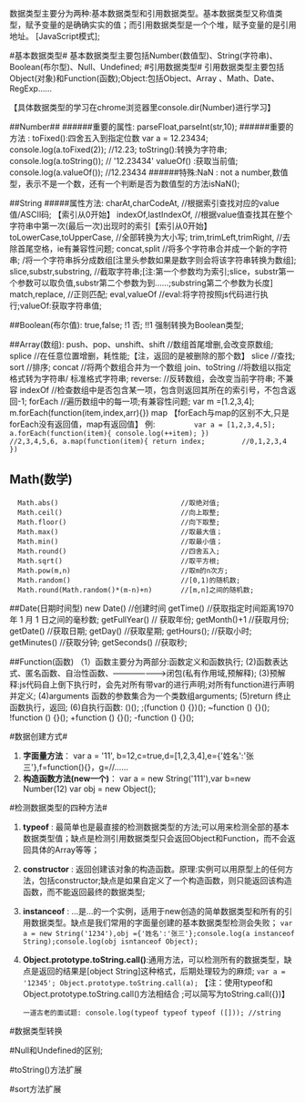 数据类型主要分为两种:基本数据类型和引用数据类型。基本数据类型又称值类型，赋予变量的是确确实实的值；而引用数据类型是一个个堆，赋予变量的是引用地址。
[JavaScript模式];

#基本数据类型#
    基本数据类型主要包括Number(数值型)、String(字符串)、Boolean(布尔型)、Null、Undefined;
#引用数据类型#
    引用数据类型主要包括Object(对象)和Function(函数);Object:包括Object、Array 、Math、Date、RegExp……

【具体数据类型的学习在chrome浏览器里console.dir(Number)进行学习】


##Number##
######重要的属性:
         parseFloat,parseInt(str,10);
######重要的方法 :
              toFixed():四舍五入到指定位数     var a = 12.23434;    console.log(a.toFixed(2));    //12.23;
              toString():转换为字符串;        console.log(a.toString());                     // '12.23434'
              valueOf() :获取当前值;          console.log(a.valueOf());                       //12.23434
######特殊:NaN :
              not a number,数值型，表示不是一个数，还有一个判断是否为数值型的方法isNaN();

##String
#####属性方法:
     charAt,charCodeAt,            //根据索引查找对应的value值/ASCII码; 【索引从0开始】
     indexOf,lastIndexOf,          //根据value值查找其在整个字符串中第一次(最后一次)出现时的索引【索引从0开始】
     toLowerCase,toUpperCase,      //全部转换为大小写;
     trim,trimLeft,trimRight,      //去除首尾空格，ie有兼容性问题;
     concat,split                  //将多个字符串合并成一个新的字符串;  /将一个字符串拆分成数组[注里头参数如果是数字则会将该字符串转换为数组];
     slice,substr,substring,       //截取字符串;[注:第一个参数均为索引;slice，substr第一个参数可以取负值,substr第二个参数为到……;substring第二个参数为长度]
     match,replace,                //正则匹配;
     eval,valueOf                  //eval:将字符按照js代码进行执行;valueOf:获取字符串值;


##Boolean(布尔值):
        true,false;
        !1 否;   !!1 强制转换为Boolean类型;



##Array(数组):
      push、pop、unshift、shift      //数组首尾增删,会改变原数组;
      splice                        //在任意位置增删，耗性能;【注，返回的是被删除的那个数】
      slice                         //查找;
      sort                          //排序;
      concat                        //将两个数组合并为一个数组
      join、toString                 //将数组以指定格式转为字符串/ 标准格式字符串;
      reverse:                       //反转数组，会改变当前字符串;
      不兼容
      indexOf                       //检查数组中是否包含某一项，包含则返回其所在的索引号，不包含返回-1;
      forEach                        //遍历数组中的每一项;有兼容性问题;
                                   var m =[1.2,3,4]; m.forEach(function(item,index,arr){})
      map                             【forEach与map的区别不大,只是forEach没有返回值，map有返回值】
      例:
      `          var a = [1,2,3,4,5];
                 a.forEach(function(item){
                      console.log(++item);
                 })                         //2,3,4,5,6,
                 a.map(function(item){
                      return index;         //0,1,2,3,4
                 })
      `


## Math(数学)
      Math.abs()                              //取绝对值;
      Math.ceil()                             //向上取整;
      Math.floor()                            //向下取整;
      Math.max()                              //取最大值；
      Math.min()                              //取最小值；
      Math.round()                            //四舍五入;
      Math.sqrt()                             //取平方根;
      Math.pow(m,n)                           //取m的n次方;
      Math.random()                           //[0,1)的随机数;
      Math.round(Math.random()*(m-n)+n)       //[m,n]之间的随机数;

##Date(日期时间型)
       new Date()                            //创建时间
       getTime()                             //获取指定时间距离1970 年 1 月 1 日之间的毫秒数;
       getFullYear()                         // 获取年份;
       getMonth()+1                          //获取月份;
       getDate()                             //获取日期;
       getDay()                              //获取星期;
       getHours();                           //获取小时;
       getMinutes()                          //获取分钟;
       getSeconds()                          //获取秒;

##Function(函数)
     （1）函数主要分为两部分:函数定义和函数执行;
      (2)函数表达式、匿名函数、自治性函数、———————>闭包(私有作用域,预解释);
      (3)预解释:js代码自上倒下执行时，会先对所有带var的进行声明;对所有function进行声明并定义;
      (4)arguments 函数的参数集合为一个类数组arguments;
      (5)return    终止函数执行，返回;
      (6)自执行函数:  ()();
                    ;(function () {})();
                    ~function () {}();
                    !function () {}();
                    +function () {}();
                    -function () {}();


#数据创建方式#
1. **字面量方法**：  var a = '11', b=12,c=true,d=[1,2,3,4],e={'姓名':'张三'},f=function(){}，g=//……
2. **构造函数方法(new一个)**： var a = new String('111'),var b=new Number(12) var obj = new Object();


#检测数据类型的四种方法#
1. **typeof** : 最简单也是最直接的检测数据类型的方法;可以用来检测全部的基本数据类型值；缺点是检测引用数据类型只会返回Object和Function，而不会返回具体的Array等等；
2. **constructor** : 返回创建该对象的构造函数。原理:实例可以用原型上的任何方法，包括constructor;缺点是如果自定义了一个构造函数，则只能返回该构造函数，而不能返回最终的数据类型;
3. **instanceof** :  …是…的一个实例，适用于new创造的简单数据类型和所有的引用数据类型。缺点是我们常用的字面量创建的基本数据类型检测会失败；
       `var a = new String('1234'),obj ={'姓名':'张三'};console.log(a instanceof String);console.log(obj isntanceof Object);`
4. **Object.prototype.toString.call()**:通用方法，可以检测所有的数据类型，缺点是返回的结果是[object String]这种格式，后期处理较为的麻烦;
       ` var a = '12345'; Object.prototype.toString.call(a); `
    【注：使用typeof和Object.prototype.toString.call()方法相结合 ;可以简写为toString.call({})】

    `一道古老的面试题:
          console.log(typeof typeof typeof ([])); //string
    `


#数据类型转换

#Null和Undefined的区别;

#toString()方法扩展

#sort方法扩展